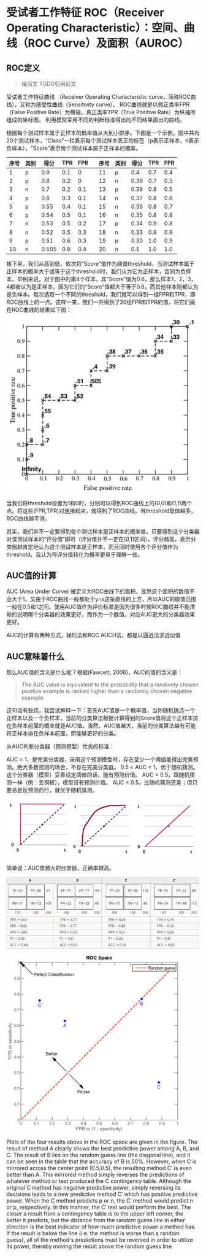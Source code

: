 # 受试者工作特征 ROC（Receiver Operating Characteristic）：空间、曲线（ROC Curve）及面积（AUROC）

## ROC定义

> 接前文 TODO引用前文

受试者工作特征曲线 （Receiver Operating Characteristic curve，简称ROC曲线），又称为感受性曲线（Sensitivity curve）。
ROC曲线就是以假正类率FPR（False Positive Rate）为横轴，真正类率TPR（True Positive Rate）为纵轴所组成的坐标图，
利用模型采用不同的判断标准得出的不同结果画出的曲线。

根据每个测试样本属于正样本的概率值从大到小排序。下图是一个示例，图中共有20个测试样本，“Class”一栏表示每个测试样本真正的标签（p表示正样本，n表示负样本），“Score”表示每个测试样本属于正样本的概率。


| 序号 | 类别 | 得分 | TPR | FPR | | 序号 | 类别 | 得分 | TPR | FPR |
| --- | --- | --- | --- | --- | --- | --- | --- | --- | --- | --- |
| 1 | p | 0.9 | 0.1 | 0 | |  11 | p | 0.4 | 0.7 | 0.4 |
| 2 | p | 0.8 | 0.2 | 0 | |  12 | n | 0.39 | 0.7 | 0.5 |
| 3 | n | 0.7 | 0.2 | 0.1 | |  13 | p | 0.38 | 0.8 | 0.5 |
| 4 | p | 0.6 | 0.3 | 0.1 | |  14 | n | 0.37 | 0.8 | 0.6 |
| 5 | p | 0.55 | 0.4 | 0.1 | |  15 | n | 0.36 | 0.8 | 0.7 |
| 6 | p | 0.54 | 0.5 | 0.1 | |  16 | n | 0.35 | 0.8 | 0.8 |
| 7 | n | 0.53 | 0.5 | 0.2 | |  17 | p | 0.34 | 0.9 | 0.8 |
| 8 | n | 0.52 | 0.5 | 0.3 | |  18 | n | 0.33 | 0.9 | 0.9 |
| 9 | p | 0.51 | 0.6 | 0.3 | |  19 | p | 0.30 | 1.0 | 0.9 |
| 10 | n | 0.505 | 0.6 | 0.4 | |  20 | n | 0.1 | 1.0 | 1.0 |

接下来，我们从高到低，依次将“Score”值作为阈值threshold，当测试样本属于正样本的概率大于或等于这个threshold时，我们认为它为正样本，否则为负样本。举例来说，对于图中的第4个样本，其“Score”值为0.6，那么样本1，2，3，4都被认为是正样本，因为它们的“Score”值都大于等于0.6，而其他样本则都认为是负样本。每次选取一个不同的threshold，我们就可以得到一组FPR和TPR，即ROC曲线上的一点。这样一来，我们一共得到了20组FPR和TPR的值，将它们画在ROC曲线的结果如下图：

![](roc_example.png)

当我们将threshold设置为1和0时，分别可以得到ROC曲线上的(0,0)和(1,1)两个点。将这些(FPR,TPR)对连接起来，就得到了ROC曲线。当threshold取值越多，ROC曲线越平滑。

其实，我们并不一定要得到每个测试样本是正样本的概率值，只要得到这个分类器对该测试样本的“评分值”即可（评分值并不一定在(0,1)区间）。评分越高，表示分类器越肯定地认为这个测试样本是正样本，而且同时使用各个评分值作为threshold。我认为将评分值转化为概率更易于理解一些。

## AUC值的计算

AUC (Area Under Curve) 被定义为ROC曲线下的面积，显然这个面积的数值不会大于1。又由于ROC曲线一般都处于y=x这条直线的上方，所以AUC的取值范围一般在0.5和1之间。使用AUC值作为评价标准是因为很多时候ROC曲线并不能清晰的说明哪个分类器的效果更好，而作为一个数值，对应AUC更大的分类器效果更好。

AUC的计算有两种方式，梯形法和ROC AUCH法，都是以逼近法求近似值

## AUC意味着什么

那么AUC值的含义是什么呢？根据(Fawcett, 2006)，AUC的值的含义是：

> The AUC value is equivalent to the probability that a randomly chosen positive example is ranked higher than a randomly chosen negative example.

这句话有些绕，我尝试解释一下：首先AUC值是一个概率值，当你随机挑选一个正样本以及一个负样本，当前的分类算法根据计算得到的Score值将这个正样本排在负样本前面的概率就是AUC值。当然，AUC值越大，当前的分类算法越有可能将正样本排在负样本前面，即能够更好的分类。

从AUC判断分类器（预测模型）优劣的标准：

AUC = 1，是完美分类器，采用这个预测模型时，存在至少一个阈值能得出完美预测。绝大多数预测的场合，不存在完美分类器。
0.5 < AUC < 1，优于随机猜测。这个分类器（模型）妥善设定阈值的话，能有预测价值。
AUC = 0.5，跟随机猜测一样（例：丢铜板），模型没有预测价值。
AUC < 0.5，比随机猜测还差；但只要总是反预测而行，就优于随机猜测。

![](three_aoc.png)

简单说：AUC值越大的分类器，正确率越高。

![](four_results.png)

![](roc_space.png)

Plots of the four results above in the ROC space are given in the figure. The result of method A clearly shows the best predictive power among A, B, and C. The result of B lies on the random guess line (the diagonal line), and it can be seen in the table that the accuracy of B is 50%. However, when C is mirrored across the center point (0.5,0.5), the resulting method C′ is even better than A. This mirrored method simply reverses the predictions of whatever method or test produced the C contingency table. Although the original C method has negative predictive power, simply reversing its decisions leads to a new predictive method C′ which has positive predictive power. When the C method predicts p or n, the C′ method would predict n or p, respectively. In this manner, the C′ test would perform the best. The closer a result from a contingency table is to the upper left corner, the better it predicts, but the distance from the random guess line in either direction is the best indicator of how much predictive power a method has. If the result is below the line (i.e. the method is worse than a random guess), all of the method's predictions must be reversed in order to utilize its power, thereby moving the result above the random guess line.